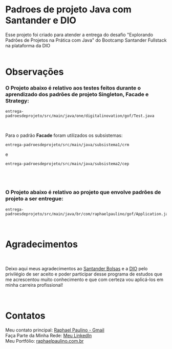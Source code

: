# Padroes de projeto Java com Santander e DIO
Esse projeto foi criado para atender a entrega do desafio "Explorando Padrões de Projetos na Prática com Java" do Bootcamp Santander Fullstack na plataforma da DIO <br><br>

# Observações

### O Projeto abaixo é relativo aos testes feitos durante o aprendizado dos padrões de projeto Singleton, Facade e Strategy: <br>

```
entrega-padroesdeprojeto/src/main/java/one/digitalinovation/gof/Test.java
```
<br>

Para o padrão **Facade** foram utilizados os subsistemas:

```
entrega-padroesdeprojeto/src/main/java/subsistema1/crm
```
e

```
entrega-padroesdeprojeto/src/main/java/subsistema2/cep
```
 <br><br>
### O Projeto abaixo é relativo ao projeto que envolve padrões de projeto a ser entregue: <br>

```
entrega-padroesdeprojeto/src/main/java/br/com/raphaelpaulino/gof/Application.java
```


<br>

# Agradecimentos

<br>

Deixo aqui meus agradecimentos ao [Santander Bolsas](https://www.becas-santander.com/pt_br/index.html) e a [DIO](https://www.dio.me/) pelo privilégio de ser aceito e poder participar desse programa de estudos que me acrescentou muito conhecimento e que com certeza vou aplicá-los em minha carreira profissional! 

<br>

# Contatos
Meu contato principal:  [Raphael Paulino - Gmail](mailto:raphael.paulino.web@gmail.com) <br>
Faça Parte da Minha Rede: [Meu LinkedIn](https://www.linkedin.com/in/raphaelalvespaulino/) <br>
Meu Portfólio: [raphaelpaulino.com.br](https://www.raphaelpaulino.com.br/) <br>